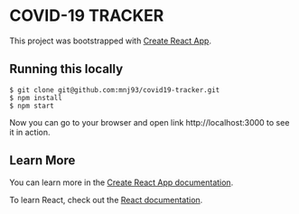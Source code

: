 # COVID-19 TRACKER

This project was bootstrapped with [Create React App](https://github.com/facebook/create-react-app).
## Running this locally

```
$ git clone git@github.com:mnj93/covid19-tracker.git
$ npm install
$ npm start

```

Now you can go to your browser and open link http://localhost:3000 to see it in action.


## Learn More

You can learn more in the [Create React App documentation](https://facebook.github.io/create-react-app/docs/getting-started).

To learn React, check out the [React documentation](https://reactjs.org/).
